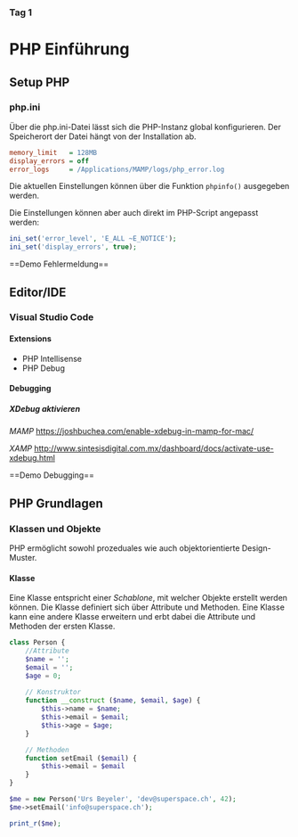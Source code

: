 ### Tag 1

# PHP Einführung

## Setup PHP

### php.ini
Über die php.ini-Datei lässt sich die PHP-Instanz global konfigurieren. Der Speicherort der Datei hängt von der Installation ab.  
```ini
memory_limit   = 128MB
display_errors = off
error_logs     = /Applications/MAMP/logs/php_error.log
```
Die aktuellen Einstellungen können über die Funktion `phpinfo()` ausgegeben werden.

Die Einstellungen können aber auch direkt im PHP-Script angepasst werden:

```php
ini_set('error_level', 'E_ALL ~E_NOTICE');
ini_set('display_errors', true);
```

==Demo Fehlermeldung==

## Editor/IDE

### Visual Studio Code

#### Extensions
- PHP Intellisense
- PHP Debug

#### Debugging
##### XDebug aktivieren
*MAMP*
https://joshbuchea.com/enable-xdebug-in-mamp-for-mac/

*XAMP*
http://www.sintesisdigital.com.mx/dashboard/docs/activate-use-xdebug.html

==Demo Debugging==

## PHP Grundlagen

### Klassen und Objekte

PHP ermöglicht sowohl prozeduales wie auch objektorientierte Design-Muster.

#### Klasse
Eine Klasse entspricht einer *Schablone*, mit welcher Objekte erstellt werden können. Die Klasse definiert sich über Attribute und Methoden. Eine Klasse kann eine andere Klasse erweitern und erbt dabei die Attribute und Methoden der ersten Klasse.

```php
class Person {
	//Attribute
	$name = '';
	$email = '';
	$age = 0;
	
	// Konstruktor
	function __construct ($name, $email, $age) {
		$this->name = $name;
		$this->email = $email;
		$this->age = $age;
	}

	// Methoden
	function setEmail ($email) {
		$this->email = $email
	}
}

$me = new Person('Urs Beyeler', 'dev@superspace.ch', 42);
$me->setEmail('info@superspace.ch');

print_r($me);
``` 
<!--stackedit_data:
eyJoaXN0b3J5IjpbMTMwMjU1NDU5MiwxMDY0MTk1MjA3LC0yND
czMTc1NTRdfQ==
-->